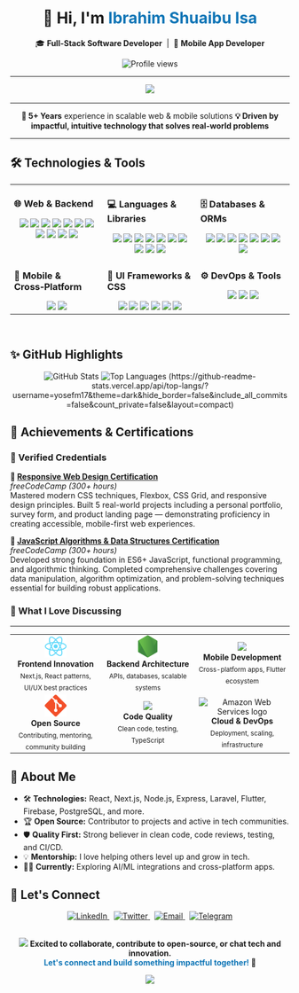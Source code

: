 <!-- Profile ReadMe for Ibrahim Shuaibu Isa | ShuaibuPassionateProgrammer -->

<div align="center">

# 👋 Hi, I'm <span style="color:#0e75b6"><b>Ibrahim Shuaibu Isa</b></span>  
🎓 <b>Full-Stack Software Developer</b> &nbsp;|&nbsp; 📱 <b>Mobile App Developer</b>

<img src="https://komarev.com/ghpvc/?username=ShuaibuPassionateProgrammer&label=Profile%20views&color=0e75b6&style=flat-square" alt="Profile views" />

</div>

---

<p align="center">
  <img src="https://readme-typing-svg.herokuapp.com?font=Fira+Code&weight=500&size=25&duration=3000&pause=2000&color=0e75b6&center=true&vCenter=true&width=950&lines=Creating+robust+solutions+for+the+future.;Passionate+about+clean+code+%26+user-centered+design.;Open+Source+Enthusiast+and+Mentor.;Let's+build+the+next+big+thing+together!+" />
</p>

---

<p align="center">
<b>💼 5+ Years</b> experience in scalable web & mobile solutions  
<b>💡 Driven by impactful, intuitive technology that solves real-world problems</b>
</p>

---
## 🛠️ Technologies & Tools

<table><tr><td valign="top" width="33%">

### 🌐 Web & Backend  
<div align="center">  
<img src="https://img.shields.io/badge/React-20232A?style=for-the-badge&logo=react&logoColor=61DAFB" />  
<img src="https://img.shields.io/badge/Next.js-000000?style=for-the-badge&logo=next.js&logoColor=white" />  
<img src="https://img.shields.io/badge/Express.js-000000?style=for-the-badge&logo=express&logoColor=white" />  
<img src="https://img.shields.io/badge/Node.js-339933?style=for-the-badge&logo=node.js&logoColor=white" />  
<img src="https://img.shields.io/badge/Laravel-FF2D20?style=for-the-badge&logo=laravel&logoColor=white" />  
<img src="https://img.shields.io/badge/PHP-777BB4?style=for-the-badge&logo=php&logoColor=white" />  
<img src="https://img.shields.io/badge/Supabase-3ECF8E?style=for-the-badge&logo=supabase&logoColor=white" />  
<img src="https://img.shields.io/badge/Convex-1B1F23?style=for-the-badge&logo=convex&logoColor=56D364" />  
<img src="https://img.shields.io/badge/EJS-8CBB1F?style=for-the-badge&logo=ejs&logoColor=white" />  
<img src="https://img.shields.io/badge/NextAuth.js-2d3748?style=for-the-badge&logo=nextdotjs&logoColor=white" />  
<img src="https://img.shields.io/badge/Clerk-3B2AE7?style=for-the-badge&logo=clerk&logoColor=white" />  
</div>

</td><td valign="top" width="33%">

### 💻 Languages & Libraries  
<div align="center">  
<img src="https://img.shields.io/badge/JavaScript-F7DF1E?style=for-the-badge&logo=javascript&logoColor=black" />  
<img src="https://img.shields.io/badge/TypeScript-3178C6?style=for-the-badge&logo=typescript&logoColor=white" />  
<img src="https://img.shields.io/badge/Dart-0175C2?style=for-the-badge&logo=dart&logoColor=white" />  
<img src="https://img.shields.io/badge/Java-007396?style=for-the-badge&logo=java&logoColor=white" />  
<img src="https://img.shields.io/badge/C++-00599C?style=for-the-badge&logo=c%2B%2B&logoColor=white" />  
<img src="https://img.shields.io/badge/C-00599C?style=for-the-badge&logo=c&logoColor=white" />  
<img src="https://img.shields.io/badge/C%23-239120?style=for-the-badge&logo=c-sharp&logoColor=white" />  
<img src="https://img.shields.io/badge/Kotlin-7F52FF?style=for-the-badge&logo=kotlin&logoColor=white" />  
<img src="https://img.shields.io/badge/jQuery-0769AD?style=for-the-badge&logo=jquery&logoColor=white" />  
<img src="https://img.shields.io/badge/AJAX-4A90E2?style=for-the-badge&logo=ajax&logoColor=white" />  
</div>

</td><td valign="top" width="33%">

### 🗄️ Databases & ORMs  
<div align="center">  
<img src="https://img.shields.io/badge/MySQL-4479A1?style=for-the-badge&logo=mysql&logoColor=white" />  
<img src="https://img.shields.io/badge/PostgreSQL-4169E1?style=for-the-badge&logo=postgresql&logoColor=white" />  
<img src="https://img.shields.io/badge/MongoDB-4EA94B?style=for-the-badge&logo=mongodb&logoColor=white" />  
<img src="https://img.shields.io/badge/Mongoose-47A248?style=for-the-badge&logo=mongoose&logoColor=white" />  
<img src="https://img.shields.io/badge/Prisma-2D3748?style=for-the-badge&logo=prisma&logoColor=white" />  
<img src="https://img.shields.io/badge/SQLite-003B57?style=for-the-badge&logo=sqlite&logoColor=white" />  
<img src="https://img.shields.io/badge/Firebase-FFCA28?style=for-the-badge&logo=firebase&logoColor=black" />  
<img src="https://img.shields.io/badge/Appwrite-F02E65?style=for-the-badge&logo=appwrite&logoColor=white" />  
</div>

</td></tr>

<tr><td valign="top" width="33%">

### 📱 Mobile & Cross‑Platform  
<div align="center">  
<img src="https://img.shields.io/badge/Flutter-02569B?style=for-the-badge&logo=flutter&logoColor=white" />  
<img src="https://img.shields.io/badge/React_Native-20232A?style=for-the-badge&logo=react&logoColor=61DAFB" />  
</div>

</td><td valign="top" width="33%">

### 🎨 UI Frameworks & CSS  
<div align="center">  
<img src="https://img.shields.io/badge/Tailwind_CSS-06B6D4?style=for-the-badge&logo=tailwindcss&logoColor=white" />  
<img src="https://img.shields.io/badge/Bootstrap-7952B3?style=for-the-badge&logo=bootstrap&logoColor=white" />  
<img src="https://img.shields.io/badge/Chakra_UI-319795?style=for-the-badge&logo=chakraui&logoColor=white" />  
<img src="https://img.shields.io/badge/Radix_UI-161618?style=for-the-badge&logo=radix-ui&logoColor=white" />  
<img src="https://img.shields.io/badge/Daisy_UI-5A0EF8?style=for-the-badge&logo=daisyui&logoColor=white" />  
<img src="https://img.shields.io/badge/Shadcn_UI-000000?style=for-the-badge&logo=shadcn&logoColor=white" />  
</div>

</td><td valign="top" width="33%">

### ⚙️ DevOps & Tools  
<div align="center">  
<img src="https://img.shields.io/badge/Git-F05032?style=for-the-badge&logo=git&logoColor=white" />  
<img src="https://img.shields.io/badge/GitHub-181717?style=for-the-badge&logo=github&logoColor=white" />  
<img src="https://img.shields.io/badge/Docker-2496ED?style=for-the-badge&logo=docker&logoColor=white" />  
</div>

</td></tr></table>

<br/>

## ✨ GitHub Highlights

<p align="center">
  <img src="https://github-readme-stats.vercel.app/api?username=ShuaibuPassionateProgrammer&show_icons=true&theme=radical&count_private=true" alt="GitHub Stats" height="170" />
  <img src="https://github-readme-stats.vercel.app/api/top-langs/?username=ShuaibuPassionateProgrammer&layout=compact&theme=radical" alt="Top Languages" height="170" />
  <!-- <img src="https://github-readme-streak-stats.herokuapp.com?user=ShuaibuPassionateProgrammer&theme=radical" alt="GitHub Streak" height="170"/>  -->
  (https://github-readme-stats.vercel.app/api/top-langs/?username=yosefm17&theme=dark&hide_border=false&include_all_commits=false&count_private=false&layout=compact)
</p>

## 🏅 Achievements & Certifications

### 📜 Verified Credentials

**🎨 [Responsive Web Design Certification](https://www.freecodecamp.org/certification/ShuaibuPassionateProgrammer/responsive-web-design)**  
*freeCodeCamp (300+ hours)*  
Mastered modern CSS techniques, Flexbox, CSS Grid, and responsive design principles. Built 5 real-world projects including a personal portfolio, survey form, and product landing page — demonstrating proficiency in creating accessible, mobile-first web experiences.

**🧮 [JavaScript Algorithms & Data Structures Certification](https://www.freecodecamp.org/certification/ShuaibuPassionateProgrammer/javascript-algorithms-and-data-structures-v8)**  
*freeCodeCamp (300+ hours)*  
Developed strong foundation in ES6+ JavaScript, functional programming, and algorithmic thinking. Completed comprehensive challenges covering data manipulation, algorithm optimization, and problem-solving techniques essential for building robust applications.

### 💬 What I Love Discussing

<hr />

<table align="center">
<tr>
<td align="center" width="200">
<img src="https://raw.githubusercontent.com/devicons/devicon/master/icons/react/react-original.svg" width="40"/><br>
<strong>Frontend Innovation</strong><br>
<sub>Next.js, React patterns, UI/UX best practices</sub>
</td>
<td align="center" width="200">
<img src="https://raw.githubusercontent.com/devicons/devicon/master/icons/nodejs/nodejs-original.svg" width="40"/><br>
<strong>Backend Architecture</strong><br>
<sub>APIs, databases, scalable systems</sub>
</td>
<td align="center" width="200">
<img src="https://cdn.jsdelivr.net/gh/devicons/devicon/icons/flutter/flutter-original.svg" width="40"/><br>
<strong>Mobile Development</strong><br>
<sub>Cross-platform apps, Flutter ecosystem</sub>
</td>
</tr>
<tr>
<td align="center" width="200">
<img src="https://raw.githubusercontent.com/devicons/devicon/master/icons/git/git-original.svg" width="40"/><br>
<strong>Open Source</strong><br>
<sub>Contributing, mentoring, community building</sub>
</td>
<td align="center" width="200">
<img src="https://cdn.jsdelivr.net/gh/devicons/devicon/icons/typescript/typescript-original.svg" width="40"/><br>
<strong>Code Quality</strong><br>
<sub>Clean code, testing, TypeScript</sub>
</td>
<td align="center" width="200">
<img src="https://cdn.jsdelivr.net/gh/devicons/devicon@v2.14/icons/amazonwebservices/amazonwebservices-original.svg" alt="Amazon Web Services logo" width="40" height="40" /><br>
<strong>Cloud & DevOps</strong><br>
<sub>Deployment, scaling, infrastructure</sub>
</td>
</tr>
</table>

## 🚀 About Me

- 🛠️ <b>Technologies:</b> React, Next.js, Node.js, Express, Laravel, Flutter, Firebase, PostgreSQL, and more.
- 🏆 <b>Open Source:</b> Contributor to projects and active in tech communities.
- 🛡️ <b>Quality First:</b> Strong believer in clean code, code reviews, testing, and CI/CD.
- 💡 <b>Mentorship:</b> I love helping others level up and grow in tech.
- 🧑‍💻 <b>Currently:</b> Exploring AI/ML integrations and cross-platform apps.

## 🤝 Let's Connect
<div align="center">
<a href="https://www.linkedin.com/in/shuaibu-ibrahim-76970b279/" target="_blank" title="Connect on LinkedIn">
  <img src="https://img.shields.io/badge/LinkedIn-%230A66C2.svg?&style=for-the-badge&logo=linkedin&logoColor=white" alt="LinkedIn"/>
</a>
&nbsp;
<a href="https://x.com/shuaibu92685472" target="_blank" title="Say hi on Twitter">
  <img src="https://img.shields.io/badge/Twitter-1DA1F2?style=for-the-badge&logo=twitter&logoColor=white" alt="Twitter"/>
</a>
&nbsp;
<a href="mailto:shuaibuibrahim523@gmail.com" title="Email me">
  <img src="https://img.shields.io/badge/Email-EA4335?style=for-the-badge&logo=gmail&logoColor=white" alt="Email"/>
</a>
&nbsp;
<a href="https://t.me/shuaibu_passionate_programmer" target="_blank" title="Contact me on Telegram">
  <img src="https://img.shields.io/badge/Telegram-2CA5E0?style=for-the-badge&logo=telegram&logoColor=white" alt="Telegram"/>
</a>
</div>
<br/>
<p align="center">
  <img src="https://raw.githubusercontent.com/rahulbanerjee26/githubProfileReadmeGenerator/main/gifs/wave.gif" width="35"/>
  <strong>Excited to collaborate, contribute to open-source, or chat tech and innovation.<br>
  <span style="color:
#0e75b6;">Let's connect and build something impactful together!</span> 🚀</strong>
</p>
<p align="center">
  <img src="https://capsule-render.vercel.app/api?type=waving&color=0e75b6&height=90&section=footer"/>
</p>
